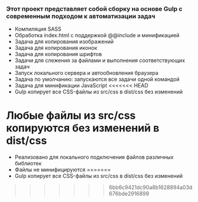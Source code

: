 ### Этот проект представляет собой сборку на основе Gulp с современным подходом к автоматизации задач

- Компиляция SASS
- Обработка index.html с поддержкой @@include и минификацией
- Задача для копирования изображений
- Задача для копирования иконок
- Задача для копирования шрифтов
- Задачи для слежения за файлами и выполнения соответствующих задач
- Запуск локального сервера и автообновления браузера
- Задача по умолчанию: запускаются все задачи одной командой
- Задача для минификации JavaScript
<<<<<<< HEAD
- Gulp копирует все CSS-файлы из src/css в dist/css без изменений

# Любые файлы из src/css копируются без изменений в dist/css

- Реализовано для локального подключения файлов различных библиотек
- Файлы не минифицируются
=======
- Gulp копирует все CSS-файлы из src/css в dist/css без изменений
>>>>>>> 6bb6c9421dc90a8b1628894a03d676bde2916899
